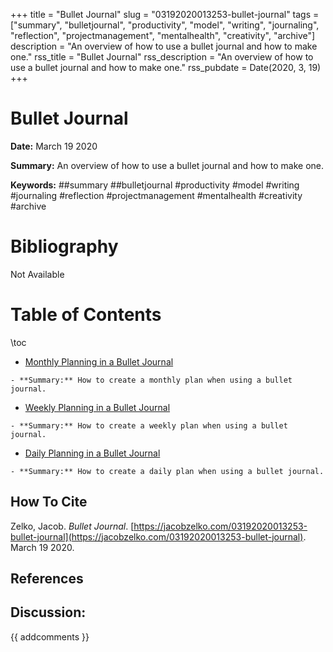 +++
title = "Bullet Journal"
slug = "03192020013253-bullet-journal"
tags = ["summary", "bulletjournal", "productivity", "model", "writing", "journaling", "reflection", "projectmanagement", "mentalhealth", "creativity", "archive"]
description = "An overview of how to use a bullet journal and how to make one."
rss_title = "Bullet Journal"
rss_description = "An overview of how to use a bullet journal and how to make one."
rss_pubdate = Date(2020, 3, 19)
+++



Bullet Journal
=========

**Date:** March 19 2020

**Summary:** An overview of how to use a bullet journal and how to make one.

**Keywords:** ##summary ##bulletjournal #productivity #model #writing #journaling #reflection #projectmanagement #mentalhealth #creativity #archive

Bibliography
==========

Not Available

Table of Contents
=========

\toc

  * [Monthly Planning in a Bullet Journal](https://jacobzelko.com/03192020013347-bullet-journal-month)

```
- **Summary:** How to create a monthly plan when using a bullet journal.
```

  * [Weekly Planning in a Bullet Journal](https://jacobzelko.com/03192020035337-bullet-journal-weekly)

```
- **Summary:** How to create a weekly plan when using a bullet journal.
```

  * [Daily Planning in a Bullet Journal](https://jacobzelko.com/03192020035441-bullet-journal-daily)

```
- **Summary:** How to create a daily plan when using a bullet journal.
```
## How To Cite

 Zelko, Jacob. _Bullet Journal_. [https://jacobzelko.com/03192020013253-bullet-journal](https://jacobzelko.com/03192020013253-bullet-journal). March 19 2020.
## References
## Discussion: 

{{ addcomments }}
